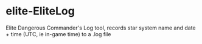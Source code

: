 # elite-EliteLog
Elite Dangerous Commander's Log tool, records star system name and date + time (UTC, ie in-game time) to a .log file
